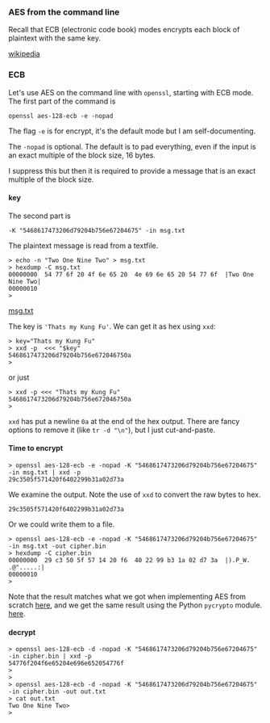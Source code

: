 ### AES from the command line

Recall that ECB (electronic code book) modes encrypts each block of plaintext with the same key.

[wikipedia](https://en.wikipedia.org/wiki/Block_cipher_mode_of_operation#Electronic_Codebook_.28ECB.29)

### ECB

Let's use AES on the command line with `openssl`, starting with ECB mode.  The first part of the command is

```
openssl aes-128-ecb -e -nopad
```

The flag `-e` is for encrypt, it's the default mode but I am self-documenting.

The `-nopad` is optional.  The default is to pad everything, even if the input is an exact multiple of the block size, 16 bytes.  

I suppress this but then it is required to provide a message that is an exact multiple of the block size.

#### key

The second part is

```
-K "5468617473206d79204b756e67204675" -in msg.txt
```

The plaintext message is read from a textfile.

```
> echo -n "Two One Nine Two" > msg.txt
> hexdump -C msg.txt
00000000  54 77 6f 20 4f 6e 65 20  4e 69 6e 65 20 54 77 6f  |Two One Nine Two|
00000010
>
```

[msg.txt](msg.txt)

The key is `'Thats my Kung Fu'`.  We can get it as hex using `xxd`:

```
> key="Thats my Kung Fu"
> xxd -p  <<< "$key"
5468617473206d79204b756e672046750a
>
```

or just

```
> xxd -p <<< "Thats my Kung Fu"
5468617473206d79204b756e672046750a
>
```

`xxd` has put a newline `0a` at the end of the hex output.  There are fancy options to remove it (like `tr -d "\n"`), but I just cut-and-paste.

#### Time to encrypt

```
> openssl aes-128-ecb -e -nopad -K "5468617473206d79204b756e67204675" -in msg.txt | xxd -p
29c3505f571420f6402299b31a02d73a
```

We examine the output.  Note the use of `xxd` to convert the raw bytes to hex.

```
29c3505f571420f6402299b31a02d73a
```

Or we could write them to a file.

```
> openssl aes-128-ecb -e -nopad -K "5468617473206d79204b756e67204675" -in msg.txt -out cipher.bin
> hexdump -C cipher.bin
00000000  29 c3 50 5f 57 14 20 f6  40 22 99 b3 1a 02 d7 3a  |).P_W. .@".....:|
00000010
>
```

Note that the result matches what we got when implementing AES from scratch [here](../Crypto/AES4-encrypt.md), and we get the same result using the Python `pycrypto` module. [here](python-aes.md).


#### decrypt

```
> openssl aes-128-ecb -d -nopad -K "5468617473206d79204b756e67204675" -in cipher.bin | xxd -p
54776f204f6e65204e696e652054776f
>
>
> openssl aes-128-ecb -d -nopad -K "5468617473206d79204b756e67204675" -in cipher.bin -out out.txt
> cat out.txt
Two One Nine Two>
>
```
